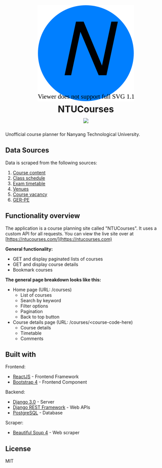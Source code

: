 <h1 align="center">
    <img src="./design/mockups/ntucourses_logo_150_150.svg" />
    <br/>
    NTUCourses
    <br/>
    <img src="https://api.netlify.com/api/v1/badges/8f2c85b7-ec80-4d99-802c-498d2271a297/deploy-status" />
</h1>

Unofficial course planner for Nanyang Technological University.

## Data Sources

Data is scraped from the following sources:
1. [Course content](https://wish.wis.ntu.edu.sg/webexe/owa/aus_subj_cont.main/pls/webexe/AUS_SUBJ_CONT.instruction)
1. [Class schedule](https://wish.wis.ntu.edu.sg/webexe/owa/aus_schedule.main)
1. [Exam timetable](https://wis.ntu.edu.sg/webexe/owa/exam_timetable_und.main)
1. [Venues](https://maps.ntu.edu.sg/a/search)
1. [Course vacancy](https://wish.wis.ntu.edu.sg/webexe/owa/aus_vacancy.check_vacancy)
1. [GER-PE](https://wish.wis.ntu.edu.sg/webexe/owa/aus_subj_cont2.main)

## Functionality overview

The application is a course planning site called "NTUCourses". It uses a custom API for all requests. You can view the live site over at [https://ntucourses.com/](https://ntucourses.com)

__General functionality:__
- GET and display paginated lists of courses
- GET and display course details
- Bookmark courses

__The general page breakdown looks like this:__
- Home page (URL: /courses)
    - List of courses
    - Search by keyword
    - Filter options
    - Pagination
    - Back to top button
- Course details page (URL: /courses/<course-code-here)
    - Course details
    - Timetable
    - Comments

## Built with

Frontend:
- [ReactJS](https://reactjs.org/) - Frontend Framework
- [Bootstrap 4](https://getbootstrap.com) - Frontend Component

Backend:
- [Django 3.0](https://www.djangoproject.com) - Server
- [Django REST Framework](https://www.django-rest-framework.org/) - Web APIs
- [PostgreSQL](https://www.postgresql.org) - Database

Scraper:
- [Beautiful Soup 4](https://pypi.org/project/beautifulsoup4/) - Web scraper

## License
MIT
